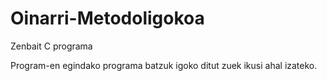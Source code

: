 # Oinarri-Metodoligokoa
Zenbait C programa


Program-en egindako programa batzuk igoko ditut zuek ikusi ahal izateko.
